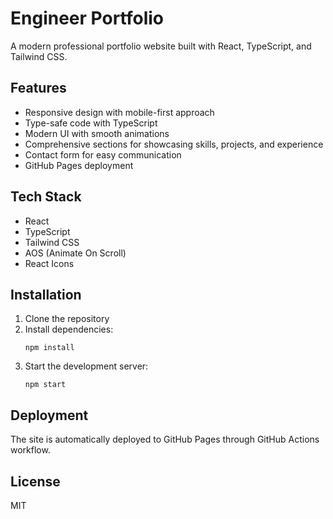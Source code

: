 # Engineer Portfolio

A modern professional portfolio website built with React, TypeScript, and Tailwind CSS.

## Features

- Responsive design with mobile-first approach
- Type-safe code with TypeScript
- Modern UI with smooth animations
- Comprehensive sections for showcasing skills, projects, and experience
- Contact form for easy communication
- GitHub Pages deployment

## Tech Stack

- React
- TypeScript
- Tailwind CSS
- AOS (Animate On Scroll)
- React Icons

## Installation

1. Clone the repository
2. Install dependencies:
   ```
   npm install
   ```
3. Start the development server:
   ```
   npm start
   ```

## Deployment

The site is automatically deployed to GitHub Pages through GitHub Actions workflow.

## License

MIT